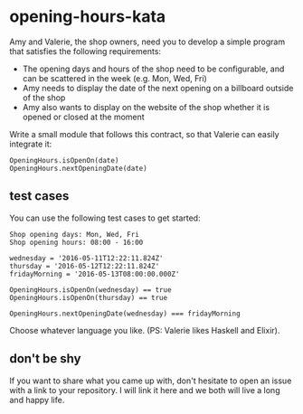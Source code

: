 # opening-hours-kata

Amy and Valerie, the shop owners, need you to develop a simple program that satisfies the following requirements:


- The opening days and hours of the shop need to be configurable, and can be scattered in the week (e.g. Mon, Wed, Fri)
- Amy needs to display the date of the next opening on a billboard outside of the shop
- Amy also wants to display on the website of the shop whether it is opened or closed at the moment

Write a small module that follows this contract, so that Valerie can easily integrate it:

```
OpeningHours.isOpenOn(date)
OpeningHours.nextOpeningDate(date)
```


## test cases

You can use the following test cases to get started:

```
Shop opening days: Mon, Wed, Fri
Shop opening hours: 08:00 - 16:00

wednesday = '2016-05-11T12:22:11.824Z'
thursday = '2016-05-12T12:22:11.824Z'
fridayMorning = '2016-05-13T08:00:00.000Z'

OpeningHours.isOpenOn(wednesday) == true
OpeningHours.isOpenOn(thursday) == true

OpeningHours.nextOpeningDate(wednesday) === fridayMorning
```


Choose whatever language you like. (PS: Valerie likes Haskell and Elixir).


## don't be shy

If you want to share what you came up with, don't hesitate to open an issue with a link to your repository.
I will link it here and we both will live a long and happy life.
